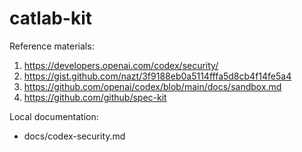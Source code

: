 # catlab-kit

Reference materials:
1) https://developers.openai.com/codex/security/
2) https://gist.github.com/nazt/3f9188eb0a5114fffa5d8cb4f14fe5a4
3) https://github.com/openai/codex/blob/main/docs/sandbox.md
4) https://github.com/github/spec-kit

Local documentation:
- docs/codex-security.md
